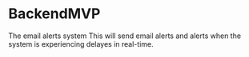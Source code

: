 # BackendMVP
The  email alerts system
This will send email alerts and alerts when the system is experiencing delayes in real-time. 
